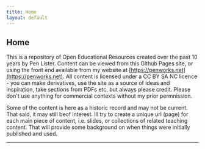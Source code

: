 ```yaml
---
title: Home
layout: default
---
```


## Home 

This is a repository of Open Educational Resources created over the past 10 years by Pen Lister. Content can be viewed from this Github Pages site, or using the front end available from my website at [https://penworks.net](https://penworks.net). All content is licensed under a CC BY SA NC licence - you can make derivatives, use the site as a source of ideas and inspiration, take sections from PDFs etc, but always please credit. Please don't use anything for commercial contexts without my prior permnission.

Some of the content is here as a historic record and may not be current. That said, it may still beof interest. Ill try to create a unique url (page) for each main piece of content, i.e. slides, or collections of related teaching content. That will provide some background on when things were initially published and used. 

---

